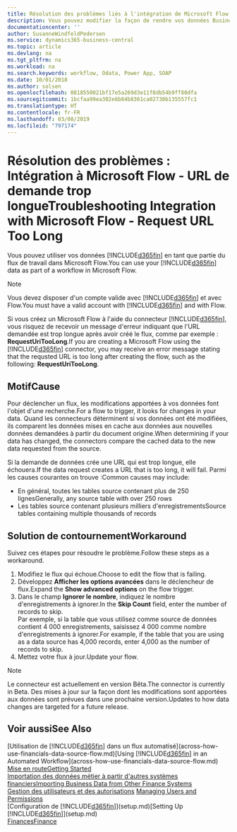 ```yaml
---
title: Résolution des problèmes liés à l'intégration de Microsoft Flow | Microsoft Docs
description: Vous pouvez modifier la façon de rendre vos données Business Central disponibles sous forme de source de données et spécifier une URL OData de vos services Web pour générer un flux de travail automatisé.
documentationcenter: ''
author: SusanneWindfeldPedersen
ms.service: dynamics365-business-central
ms.topic: article
ms.devlang: na
ms.tgt_pltfrm: na
ms.workload: na
ms.search.keywords: workflow, Odata, Power App, SOAP
ms.date: 10/01/2018
ms.author: solsen
ms.openlocfilehash: 0818550021bf17e5a269d3e11f8db54b9ff80dfa
ms.sourcegitcommit: 1bcfaa99ea302e6b84b8361ca02730b135557fc1
ms.translationtype: HT
ms.contentlocale: fr-FR
ms.lasthandoff: 03/08/2019
ms.locfileid: "797174"
---
```

# <a name="troubleshooting-integration-with-microsoft-flow---request-url-too-long"></a><span data-ttu-id="59990-103">Résolution des problèmes : Intégration à Microsoft Flow - URL de demande trop longue</span><span class="sxs-lookup"><span data-stu-id="59990-103">Troubleshooting Integration with Microsoft Flow - Request URL Too Long</span></span>
<span data-ttu-id="59990-104">Vous pouvez utiliser vos données [!INCLUDE[d365fin](includes/d365fin_md.md)] en tant que partie du flux de travail dans Microsoft Flow.</span><span class="sxs-lookup"><span data-stu-id="59990-104">You can use your [!INCLUDE[d365fin](includes/d365fin_md.md)] data as part of a workflow in Microsoft Flow.</span></span>  

> [!NOTE]  
>   <span data-ttu-id="59990-105">Vous devez disposer d'un compte valide avec [!INCLUDE[d365fin](includes/d365fin_md.md)] et avec Flow.</span><span class="sxs-lookup"><span data-stu-id="59990-105">You must have a valid account with [!INCLUDE[d365fin](includes/d365fin_md.md)] and with Flow.</span></span>  

<span data-ttu-id="59990-106">Si vous créez un Microsoft Flow à l'aide du connecteur [!INCLUDE[d365fin](includes/d365fin_md.md)], vous risquez de recevoir un message d'erreur indiquant que l'URL demandée est trop longue après avoir créé le flux, comme par exemple : **RequestUriTooLong**.</span><span class="sxs-lookup"><span data-stu-id="59990-106">If you are creating a Microsoft Flow using the [!INCLUDE[d365fin](includes/d365fin_md.md)] connector, you may receive an error message stating that the requsted URL is too long after creating the flow, such as the following: **RequestUriTooLong**.</span></span>

## <a name="cause"></a><span data-ttu-id="59990-107">Motif</span><span class="sxs-lookup"><span data-stu-id="59990-107">Cause</span></span>
<span data-ttu-id="59990-108">Pour déclencher un flux, les modifications apportées à vos données font l'objet d'une recherche.</span><span class="sxs-lookup"><span data-stu-id="59990-108">For a flow to trigger, it looks for changes in your data.</span></span> <span data-ttu-id="59990-109">Quand les connecteurs déterminent si vos données ont été modifiées, ils comparent les données mises en cache aux données aux nouvelles données demandées à partir du document origine.</span><span class="sxs-lookup"><span data-stu-id="59990-109">When determining if your data has changed, the connectors compare the cached data to the new data requested from the source.</span></span>  

<span data-ttu-id="59990-110">Si la demande de données crée une URL qui est trop longue, elle échouera.</span><span class="sxs-lookup"><span data-stu-id="59990-110">If the data request creates a URL that is too long, it will fail.</span></span> <span data-ttu-id="59990-111">Parmi les causes courantes on trouve :</span><span class="sxs-lookup"><span data-stu-id="59990-111">Common causes may include:</span></span>
- <span data-ttu-id="59990-112">En général, toutes les tables source contenant plus de 250 lignes</span><span class="sxs-lookup"><span data-stu-id="59990-112">Generally, any source table with over 250 rows</span></span>
- <span data-ttu-id="59990-113">Les tables source contenant plusieurs milliers d'enregistrements</span><span class="sxs-lookup"><span data-stu-id="59990-113">Source tables containing multiple thousands of records</span></span>

## <a name="workaround"></a><span data-ttu-id="59990-114">Solution de contournement</span><span class="sxs-lookup"><span data-stu-id="59990-114">Workaround</span></span>
<span data-ttu-id="59990-115">Suivez ces étapes pour résoudre le problème.</span><span class="sxs-lookup"><span data-stu-id="59990-115">Follow these steps as a workaround.</span></span>
1. <span data-ttu-id="59990-116">Modifiez le flux qui échoue.</span><span class="sxs-lookup"><span data-stu-id="59990-116">Choose to edit the flow that is failing.</span></span>
2. <span data-ttu-id="59990-117">Développez **Afficher les options avancées** dans le déclencheur de flux.</span><span class="sxs-lookup"><span data-stu-id="59990-117">Expand the **Show advanced options** on the flow trigger.</span></span>
3. <span data-ttu-id="59990-118">Dans le champ **Ignorer le nombre**, indiquez le nombre d'enregistrements à ignorer.</span><span class="sxs-lookup"><span data-stu-id="59990-118">In the **Skip Count** field, enter the number of records to skip.</span></span>  
<span data-ttu-id="59990-119">Par exemple, si la table que vous utilisez comme source de données contient 4 000 enregistrements, saisissez 4 000 comme nombre d'enregistrements à ignorer.</span><span class="sxs-lookup"><span data-stu-id="59990-119">For example, if the table that you are using as a data source has 4,000 records, enter 4,000 as the number of records to skip.</span></span>
4. <span data-ttu-id="59990-120">Mettez votre flux à jour.</span><span class="sxs-lookup"><span data-stu-id="59990-120">Update your flow.</span></span>

> [!NOTE]  
> <span data-ttu-id="59990-121">Le connecteur est actuellement en version Bêta.</span><span class="sxs-lookup"><span data-stu-id="59990-121">The connector is currently in Beta.</span></span> <span data-ttu-id="59990-122">Des mises à jour sur la façon dont les modifications sont apportées aux données sont prévues dans une prochaine version.</span><span class="sxs-lookup"><span data-stu-id="59990-122">Updates to how data changes are targeted for a future release.</span></span>


## <a name="see-also"></a><span data-ttu-id="59990-123">Voir aussi</span><span class="sxs-lookup"><span data-stu-id="59990-123">See Also</span></span>
<span data-ttu-id="59990-124">[Utilisation de [!INCLUDE[d365fin](includes/d365fin_md.md)] dans un flux automatisé](across-how-use-financials-data-source-flow.md)</span><span class="sxs-lookup"><span data-stu-id="59990-124">[Using [!INCLUDE[d365fin](includes/d365fin_md.md)] in an Automated Workflow](across-how-use-financials-data-source-flow.md)</span></span>  
[<span data-ttu-id="59990-125">Mise en route</span><span class="sxs-lookup"><span data-stu-id="59990-125">Getting Started</span></span>](product-get-started.md)  
[<span data-ttu-id="59990-126">Importation des données métier à partir d'autres systèmes financiers</span><span class="sxs-lookup"><span data-stu-id="59990-126">Importing Business Data from Other Finance Systems</span></span>](across-import-data-configuration-packages.md)  
<span data-ttu-id="59990-127">[Gestion des utilisateurs et des autorisations](ui-how-users-permissions.md)  </span><span class="sxs-lookup"><span data-stu-id="59990-127">[Managing Users and Permissions](ui-how-users-permissions.md)  </span></span>  
<span data-ttu-id="59990-128">[Configuration de [!INCLUDE[d365fin](includes/d365fin_md.md)]](setup.md)</span><span class="sxs-lookup"><span data-stu-id="59990-128">[Setting Up [!INCLUDE[d365fin](includes/d365fin_md.md)]](setup.md)</span></span>  
[<span data-ttu-id="59990-129">Finances</span><span class="sxs-lookup"><span data-stu-id="59990-129">Finance</span></span>](finance.md)  
